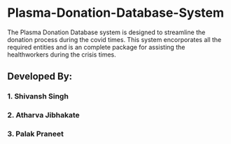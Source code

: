 # Plasma-Donation-Database-System
The Plasma Donation Database system is designed to streamline the donation process during the covid times. This system encorporates all the required entities and is an complete package for assisting the healthworkers during the crisis times.

## Developed By:
### 1. Shivansh Singh
### 2. Atharva Jibhakate
### 3. Palak Praneet
